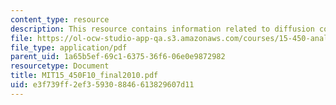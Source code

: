 ```yaml
---
content_type: resource
description: This resource contains information related to diffusion coefficients.
file: https://ol-ocw-studio-app-qa.s3.amazonaws.com/courses/15-450-analytics-of-finance-fall-2010/e3f739ff2ef359308846613829607d11_MIT15_450F10_final2010.pdf
file_type: application/pdf
parent_uid: 1a65b5ef-69c1-6375-36f6-06e0e9872982
resourcetype: Document
title: MIT15_450F10_final2010.pdf
uid: e3f739ff-2ef3-5930-8846-613829607d11
---
```

